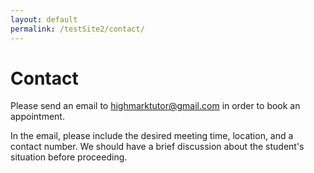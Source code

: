 ```yaml
---
layout: default
permalink: /testSite2/contact/
---
```

# Contact

Please send an email to highmarktutor@gmail.com in order to book an appointment.
    
In the email, please include the desired meeting time, location, and a contact number. We should have a brief discussion about the student's situation before proceeding.
